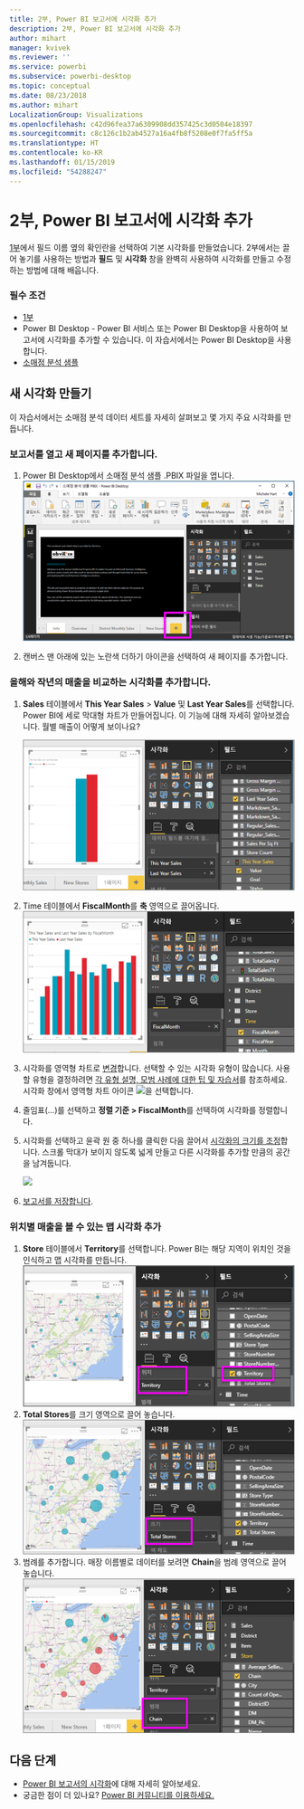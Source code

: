 ```yaml
---
title: 2부, Power BI 보고서에 시각화 추가
description: 2부, Power BI 보고서에 시각화 추가
author: mihart
manager: kvivek
ms.reviewer: ''
ms.service: powerbi
ms.subservice: powerbi-desktop
ms.topic: conceptual
ms.date: 08/23/2018
ms.author: mihart
LocalizationGroup: Visualizations
ms.openlocfilehash: c42d96fea37a6309908dd357425c3d0504e18397
ms.sourcegitcommit: c8c126c1b2ab4527a16a4fb8f5208e0f7fa5ff5a
ms.translationtype: HT
ms.contentlocale: ko-KR
ms.lasthandoff: 01/15/2019
ms.locfileid: "54288247"
---
```

# <a name="part-2-add-visualizations-to-a-power-bi-report"></a>2부, Power BI 보고서에 시각화 추가
[1부](power-bi-report-add-visualizations-ii.md)에서 필드 이름 옆의 확인란을 선택하여 기본 시각화를 만들었습니다.  2부에서는 끌어 놓기를 사용하는 방법과 **필드** 및 **시각화** 창을 완벽히 사용하여 시각화를 만들고 수정하는 방법에 대해 배웁니다.

### <a name="prerequisites"></a>필수 조건
- [1부](power-bi-report-add-visualizations-ii.md)
- Power BI Desktop - Power BI 서비스 또는 Power BI Desktop을 사용하여 보고서에 시각화를 추가할 수 있습니다. 이 자습서에서는 Power BI Desktop을 사용합니다. 
- [소매점 분석 샘플](http://download.microsoft.com/download/9/6/D/96DDC2FF-2568-491D-AAFA-AFDD6F763AE3/Retail%20Analysis%20Sample%20PBIX.pbix)

## <a name="create-a-new-visualization"></a>새 시각화 만들기
이 자습서에서는 소매점 분석 데이터 세트를 자세히 살펴보고 몇 가지 주요 시각화를 만듭니다.

### <a name="open-a-report-and-add-a-new-blank-page"></a>보고서를 열고 새 페이지를 추가합니다.
1. Power BI Desktop에서 소매점 분석 샘플 .PBIX 파일을 엽니다. 
   ![](media/power-bi-report-add-visualizations-ii/power-bi-open-desktop.png)   

2. 캔버스 맨 아래에 있는 노란색 더하기 아이콘을 선택하여 새 페이지를 추가합니다.

### <a name="add-a-visualization-that-looks-at-this-years-sales-compared-to-last-year"></a>올해와 작년의 매출을 비교하는 시각화를 추가합니다.
1. **Sales** 테이블에서 **This Year Sales** > **Value** 및 **Last Year Sales**를 선택합니다. Power BI에 세로 막대형 차트가 만들어집니다.  이 기능에 대해 자세히 알아보겠습니다. 월별 매출이 어떻게 보이나요?  
   
   ![](media/power-bi-report-add-visualizations-ii/power-bi-barchart.png)
2. Time 테이블에서 **FiscalMonth**를 **축** 영역으로 끌어옵니다.  
   ![](media/power-bi-report-add-visualizations-ii/power-bi-month.png)
3. 시각화를 영역형 차트로 [변경](power-bi-report-change-visualization-type.md)합니다.  선택할 수 있는 시각화 유형이 많습니다. 사용할 유형을 결정하려면 [각 유형 설명, 모범 사례에 대한 팁 및 자습서](power-bi-visualization-types-for-reports-and-q-and-a.md)를 참조하세요. 시각화 창에서 영역형 차트 아이콘 ![](media/power-bi-report-add-visualizations-ii/power-bi-areachart.png)을 선택합니다.
4. 줄임표(...)를 선택하고 **정렬 기준 > FiscalMonth**를 선택하여 시각화를 정렬합니다.
5. 시각화를 선택하고 윤곽 원 중 하나를 클릭한 다음 끌어서 [시각화의 크기를 조정](power-bi-visualization-move-and-resize.md)합니다. 스크롤 막대가 보이지 않도록 넓게 만들고 다른 시각화를 추가할 만큼의 공간을 남겨둡니다.
   
   ![](media/power-bi-report-add-visualizations-ii/pbi_part2_7b.png)
6. [보고서를 저장합니다](../service-report-save.md).

### <a name="add-a-map-visualization-that-looks-at-sales-by-location"></a>위치별 매출을 볼 수 있는 맵 시각화 추가
1. **Store** 테이블에서 **Territory**를 선택합니다. Power BI는 해당 지역이 위치인 것을 인식하고 맵 시각화를 만듭니다.  
   ![](media/power-bi-report-add-visualizations-ii/power-bi-map.png)
2. **Total Stores**를 크기 영역으로 끌어 놓습니다.  
   ![](media/power-bi-report-add-visualizations-ii/power-bi-map2.png)
3. 범례를 추가합니다.  매장 이름별로 데이터를 보려면 **Chain**을 범례 영역으로 끌어 놓습니다.  
   ![](media/power-bi-report-add-visualizations-ii/power-bi-legend.png)

## <a name="next-steps"></a>다음 단계
* [Power BI 보고서의 시각화](power-bi-report-visualizations.md)에 대해 자세히 알아보세요.  
* 궁금한 점이 더 있나요? [Power BI 커뮤니티를 이용하세요.](http://community.powerbi.com/)

